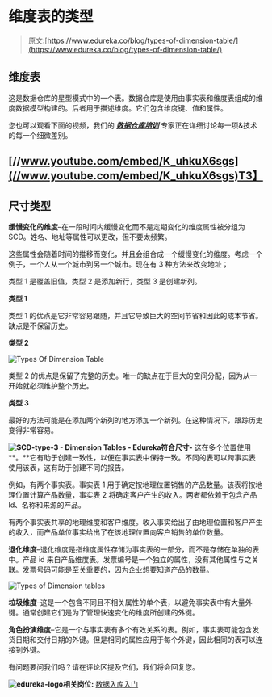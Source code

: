 # 维度表的类型

> 原文:[https://www.edureka.co/blog/types-of-dimension-table/](https://www.edureka.co/blog/types-of-dimension-table/)

## **维度表**

这是数据仓库的星型模式中的一个表。数据仓库是使用由事实表和维度表组成的维度数据模型构建的。后者用于描述维度。它们包含维度键、值和属性。

您也可以观看下面的视频，我们的 [***数据仓库培训***](https://www.edureka.co/data-warehousing-and-bi) 专家正在详细讨论每一项&技术的每一个细微差别。

## [//www.youtube.com/embed/K_uhkuX6sgs](//www.youtube.com/embed/K_uhkuX6sgs)T3】

## **尺寸类型**

**缓慢变化的维度**–在一段时间内缓慢变化而不是定期变化的维度属性被分组为 SCD。姓名、地址等属性可以更改，但不要太频繁。

这些属性会随着时间的推移而变化，并且会组合成一个缓慢变化的维度。考虑一个例子，一个人从一个城市到另一个城市。现在有 3 种方法来改变地址；

类型 1 是覆盖旧值，类型 2 是添加新行，类型 3 是创建新列。

**类型 1**

类型 1 的优点是它非常容易跟随，并且它导致巨大的空间节省和因此的成本节省。缺点是不保留历史。

**类型 2**

![Types Of Dimension Table](../Images/f0164a2175db2261ac24a3b7a99c088a.png "Types Of Dimension Table")

类型 2 的优点是保留了完整的历史。唯一的缺点在于巨大的空间分配，因为从一开始就必须维护整个历史。

**类型 3**

最好的方法可能是在添加两个新列的地方添加一个新列。在这种情况下，跟踪历史变得非常容易。

**![SCD-type-3 - Dimension Tables - Edureka](../Images/e4a286f4132609a490b60518cdb6e40b.png)符合尺寸-** 这在多个位置使用**。**它有助于创建一致性，以便在事实表中保持一致。不同的表可以跨事实表使用该表，这有助于创建不同的报告。

例如，有两个事实表。事实表 1 用于确定按地理位置销售的产品数量。该表将按地理位置计算产品数量，事实表 2 将确定客户产生的收入。两者都依赖于包含产品 Id、名称和来源的产品。

有两个事实表共享的地理维度和客户维度。收入事实给出了由地理位置和客户产生的收入，而产品单位事实给出了在该地理位置向客户销售的单位数量。

**退化维度**–退化维度是指维度属性存储为事实表的一部分，而不是存储在单独的表中。产品 id 来自产品维度表。发票编号是一个独立的属性，没有其他属性与之关联。发票号码可能是至关重要的，因为企业想要知道产品的数量。

![Types of Dimension tables](../Images/9b0336e3896a7423823043c4fbb3a27f.png "Types of Dimension tables")

**垃圾维度**–这是一个包含不同且不相关属性的单个表，以避免事实表中有大量外键。通常创建它们是为了管理快速变化的维度所创建的外键。

**角色扮演维度**–它是一个与事实表有多个有效关系的表。例如，事实表可能包含发货日期和交付日期的外键。但是相同的属性应用于每个外键，因此相同的表可以连接到外键。

有问题要问我们吗？请在评论区提及它们，我们将会回复您。

**![edureka-logo](../Images/bca9d88a43f9e9eea1cbd535cdb93e01.png)相关岗位:** [数据入库入门](https://www.edureka.co/data-warehousing-and-bi)